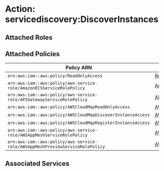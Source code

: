 # Action: servicediscovery:DiscoverInstances

## Attached Roles

## Attached Policies

| Policy ARN | Policy Name |
|------------|-------------|
| `arn:aws:iam::aws:policy/ReadOnlyAccess` | [ReadOnlyAccess](../policies.md#readonlyaccess) |
| `arn:aws:iam::aws:policy/aws-service-role/AmazonECSServiceRolePolicy` | [AmazonECSServiceRolePolicy](../policies.md#amazonecsservicerolepolicy) |
| `arn:aws:iam::aws:policy/aws-service-role/APIGatewayServiceRolePolicy` | [APIGatewayServiceRolePolicy](../policies.md#apigatewayservicerolepolicy) |
| `arn:aws:iam::aws:policy/AWSCloudMapReadOnlyAccess` | [AWSCloudMapReadOnlyAccess](../policies.md#awscloudmapreadonlyaccess) |
| `arn:aws:iam::aws:policy/AWSCloudMapDiscoverInstanceAccess` | [AWSCloudMapDiscoverInstanceAccess](../policies.md#awscloudmapdiscoverinstanceaccess) |
| `arn:aws:iam::aws:policy/AWSCloudMapRegisterInstanceAccess` | [AWSCloudMapRegisterInstanceAccess](../policies.md#awscloudmapregisterinstanceaccess) |
| `arn:aws:iam::aws:policy/aws-service-role/AWSAppMeshServiceRolePolicy` | [AWSAppMeshServiceRolePolicy](../policies.md#awsappmeshservicerolepolicy) |
| `arn:aws:iam::aws:policy/aws-service-role/AWSAppMeshPreviewServiceRolePolicy` | [AWSAppMeshPreviewServiceRolePolicy](../policies.md#awsappmeshpreviewservicerolepolicy) |

## Associated Services

